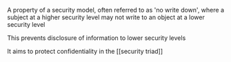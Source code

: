 A property of a security model, often referred to as 'no write down', where a subject at a higher security level may not write to an object at a lower security level

This prevents disclosure of information to lower security levels

It aims to protect confidentiality in the [[security triad]]

